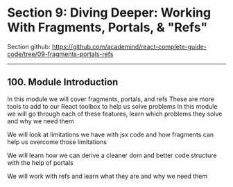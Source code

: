 # Section 9: Diving Deeper: Working With Fragments, Portals, & "Refs"
Section github: https://github.com/academind/react-complete-guide-code/tree/09-fragments-portals-refs
___
## 100. Module Introduction
In this module we will cover fragments, portals, and refs
These are more tools to add to our React toolbox to help us solve problems
In this module we will go through each of these features, learn which problems they solve and why we need them

We will look at limitations we have with jsx code and how fragments can help us overcome those limitations

We will learn how we can derive a cleaner dom and better code structure with the help of portals

We will work with refs and learn what they are and why we need them
